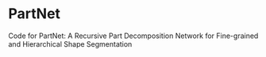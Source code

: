 # PartNet
Code for PartNet: A Recursive Part Decomposition Network for Fine-grained and Hierarchical Shape Segmentation
